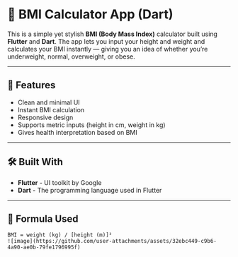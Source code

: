 # 🧮 BMI Calculator App (Dart)

This is a simple yet stylish **BMI (Body Mass Index)** calculator built using **Flutter** and **Dart**. The app lets you input your height and weight and calculates your BMI instantly — giving you an idea of whether you’re underweight, normal, overweight, or obese.

---

## 📱 Features

- Clean and minimal UI
- Instant BMI calculation
- Responsive design
- Supports metric inputs (height in cm, weight in kg)
- Gives health interpretation based on BMI

---

## 🛠️ Built With

- **Flutter** - UI toolkit by Google
- **Dart** - The programming language used in Flutter

---

## 🧠 Formula Used

```text
BMI = weight (kg) / [height (m)]²
![image](https://github.com/user-attachments/assets/32ebc449-c9b6-4a90-ae0b-79fe1796995f)

